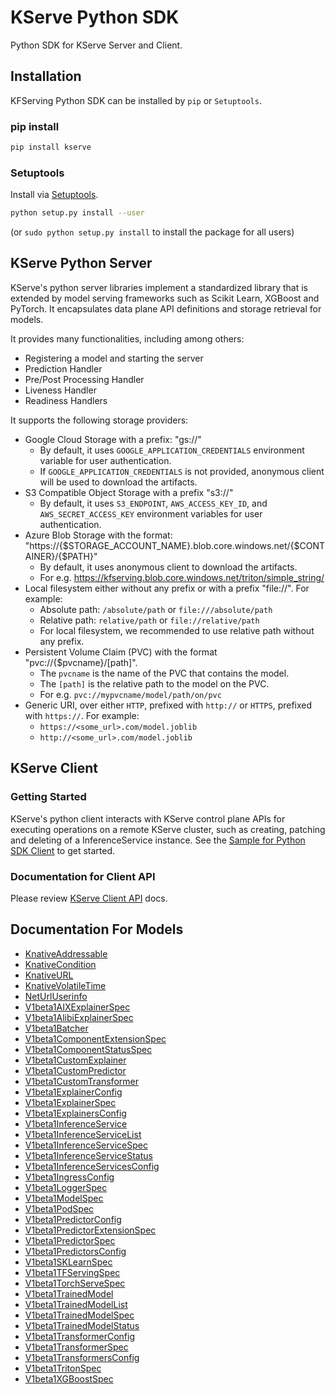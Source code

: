 # KServe Python SDK
Python SDK for KServe Server and Client.

## Installation

KFServing Python SDK can be installed by `pip` or `Setuptools`.

### pip install

```sh
pip install kserve
```

### Setuptools

Install via [Setuptools](http://pypi.python.org/pypi/setuptools).

```sh
python setup.py install --user
```
(or `sudo python setup.py install` to install the package for all users)


## KServe Python Server
KServe's python server libraries implement a standardized library that is extended by model serving frameworks such as Scikit Learn, XGBoost and PyTorch. It encapsulates data plane API definitions and storage retrieval for models.

It provides many functionalities, including among others:

* Registering a model and starting the server
* Prediction Handler
* Pre/Post Processing Handler
* Liveness Handler
* Readiness Handlers

It supports the following storage providers:

* Google Cloud Storage with a prefix: "gs://"
    * By default, it uses `GOOGLE_APPLICATION_CREDENTIALS` environment variable for user authentication.
    * If `GOOGLE_APPLICATION_CREDENTIALS` is not provided, anonymous client will be used to download the artifacts.
* S3 Compatible Object Storage with a prefix "s3://"
    * By default, it uses `S3_ENDPOINT`, `AWS_ACCESS_KEY_ID`, and `AWS_SECRET_ACCESS_KEY` environment variables for user authentication.
* Azure Blob Storage with the format: "https://{$STORAGE_ACCOUNT_NAME}.blob.core.windows.net/{$CONTAINER}/{$PATH}"
    * By default, it uses anonymous client to download the artifacts.
    * For e.g. https://kfserving.blob.core.windows.net/triton/simple_string/
* Local filesystem either without any prefix or with a prefix "file://". For example:
    * Absolute path: `/absolute/path` or `file:///absolute/path`
    * Relative path: `relative/path` or `file://relative/path`
    * For local filesystem, we recommended to use relative path without any prefix.
* Persistent Volume Claim (PVC) with the format "pvc://{$pvcname}/[path]".
    * The `pvcname` is the name of the PVC that contains the model.
    * The `[path]` is the relative path to the model on the PVC.
    * For e.g. `pvc://mypvcname/model/path/on/pvc`
* Generic URI, over either `HTTP`, prefixed with `http://` or `HTTPS`, prefixed with `https://`. For example:
    * `https://<some_url>.com/model.joblib`
    * `http://<some_url>.com/model.joblib`

## KServe Client

### Getting Started

KServe's python client interacts with KServe control plane APIs for executing operations on a remote KServe cluster, such as creating, patching and deleting of a InferenceService instance. See the [Sample for Python SDK Client](../../docs/samples/client) to get started.

### Documentation for Client API

Please review [KServe Client API](https://github.com/kserve/website/blob/main/docs/sdk_docs/docs/KServeClient.md) docs.

## Documentation For Models

 - [KnativeAddressable](docs/KnativeAddressable.md)
 - [KnativeCondition](docs/KnativeCondition.md)
 - [KnativeURL](docs/KnativeURL.md)
 - [KnativeVolatileTime](docs/KnativeVolatileTime.md)
 - [NetUrlUserinfo](docs/NetUrlUserinfo.md)
 - [V1beta1AIXExplainerSpec](docs/V1beta1AIXExplainerSpec.md)
 - [V1beta1AlibiExplainerSpec](docs/V1beta1AlibiExplainerSpec.md)
 - [V1beta1Batcher](docs/V1beta1Batcher.md)
 - [V1beta1ComponentExtensionSpec](docs/V1beta1ComponentExtensionSpec.md)
 - [V1beta1ComponentStatusSpec](docs/V1beta1ComponentStatusSpec.md)
 - [V1beta1CustomExplainer](docs/V1beta1CustomExplainer.md)
 - [V1beta1CustomPredictor](docs/V1beta1CustomPredictor.md)
 - [V1beta1CustomTransformer](docs/V1beta1CustomTransformer.md)
 - [V1beta1ExplainerConfig](docs/V1beta1ExplainerConfig.md)
 - [V1beta1ExplainerSpec](docs/V1beta1ExplainerSpec.md)
 - [V1beta1ExplainersConfig](docs/V1beta1ExplainersConfig.md)
 - [V1beta1InferenceService](docs/V1beta1InferenceService.md)
 - [V1beta1InferenceServiceList](docs/V1beta1InferenceServiceList.md)
 - [V1beta1InferenceServiceSpec](docs/V1beta1InferenceServiceSpec.md)
 - [V1beta1InferenceServiceStatus](docs/V1beta1InferenceServiceStatus.md)
 - [V1beta1InferenceServicesConfig](docs/V1beta1InferenceServicesConfig.md)
 - [V1beta1IngressConfig](docs/V1beta1IngressConfig.md)
 - [V1beta1LoggerSpec](docs/V1beta1LoggerSpec.md)
 - [V1beta1ModelSpec](docs/V1beta1ModelSpec.md)
 - [V1beta1PodSpec](docs/V1beta1PodSpec.md)
 - [V1beta1PredictorConfig](docs/V1beta1PredictorConfig.md)
 - [V1beta1PredictorExtensionSpec](docs/V1beta1PredictorExtensionSpec.md)
 - [V1beta1PredictorSpec](docs/V1beta1PredictorSpec.md)
 - [V1beta1PredictorsConfig](docs/V1beta1PredictorsConfig.md)
 - [V1beta1SKLearnSpec](docs/V1beta1SKLearnSpec.md)
 - [V1beta1TFServingSpec](docs/V1beta1TFServingSpec.md)
 - [V1beta1TorchServeSpec](docs/V1beta1TorchServeSpec.md)
 - [V1beta1TrainedModel](docs/V1beta1TrainedModel.md)
 - [V1beta1TrainedModelList](docs/V1beta1TrainedModelList.md)
 - [V1beta1TrainedModelSpec](docs/V1beta1TrainedModelSpec.md)
 - [V1beta1TrainedModelStatus](docs/V1beta1TrainedModelStatus.md)
 - [V1beta1TransformerConfig](docs/V1beta1TransformerConfig.md)
 - [V1beta1TransformerSpec](docs/V1beta1TransformerSpec.md)
 - [V1beta1TransformersConfig](docs/V1beta1TransformersConfig.md)
 - [V1beta1TritonSpec](docs/V1beta1TritonSpec.md)
 - [V1beta1XGBoostSpec](docs/V1beta1XGBoostSpec.md)
